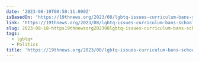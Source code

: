 ```yaml
---
date: '2023-08-19T00:50:11.000Z'
isBasedOn: 'https://19thnews.org/2023/08/lgbtq-issues-curriculum-bans-schools-survey/'
link: 'https://19thnews.org/2023/08/lgbtq-issues-curriculum-bans-schools-survey/'
slug: 2023-08-18-https19thnewsorg202308lgbtq-issues-curriculum-bans-schools-survey
tags:
  - lgbtq+
  - Politics
title: 'https://19thnews.org/2023/08/lgbtq-issues-curriculum-bans-schools-survey/'
---
```


